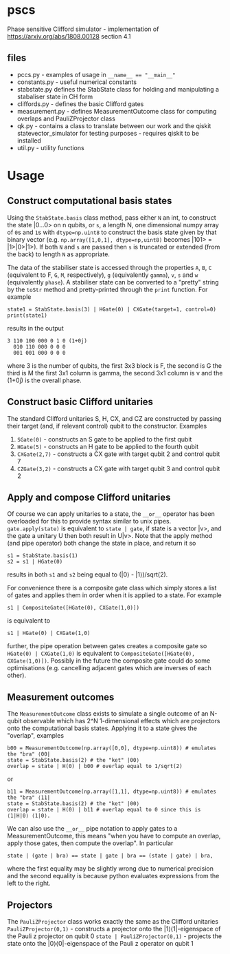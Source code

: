 # pscs
Phase sensitive Clifford simulator - implementation of https://arxiv.org/abs/1808.00128 section 4.1

## files
* pccs.py - examples of usage in `__name__ == "__main__"`
* constants.py - useful numerical constants
* stabstate.py defines the StabState class for holding and manipulating a stabaliser state in CH form
* cliffords.py - defines the basic Clifford gates
* measurement.py - defines MeasurementOutcome class for computing overlaps and PauliZProjector class
* qk.py - contains a class to translate between our work and the qiskit statevector_simulator for testing purposes - requires qiskit to be installed
* util.py - utility functions

# Usage
## Construct computational basis states

Using the `StabState.basis` class method, pass either `N` an int, to construct the state |0...0> on n qubits, or `s`, a length N, one dimensional numpy array of `0`s and `1`s with `dtype=np.uint8` to construct the basis state given by that binary vector (e.g. `np.array([1,0,1], dtype=np,uint8)` becomes |101> = |1>|0>|1>). If both `N` and `s` are passed then `s` is truncated or extended (from the back) to length `N` as appropriate.

The data of the stabiliser state is accessed through the properties `A`, `B`, `C` (equivalent to F, `G`, `M`, respectively), `g` (equivalently `gamma`), `v`, `s` and `w` (equivalently `phase`). A stabiliser state can be converted to a "pretty" string by the `toStr` method and pretty-printed through the `print` function. For example
```
state1 = StabState.basis(3) | HGate(0) | CXGate(target=1, control=0)
print(state1)
```
results in the output

    3 110 100 000 0 1 0 (1+0j)
      010 110 000 0 0 0
      001 001 000 0 0 0

where 3 is the number of qubits, the first 3x3 block is F, the second is G the third is M the first 3x1 column is gamma, the second 3x1 column is v and the (1+0j) is the overall phase.


## Construct basic Clifford unitaries

The standard Clifford unitaries S, H, CX, and CZ are constructed by passing their target (and, if relevant control) qubit to the constructor. Examples
1. `SGate(0)` - constructs an S gate to be applied to the first qubit
1. `HGate(5)` - constructs an H gate to be applied to the fourth qubit
1. `CXGate(2,7)` - constructs a CX gate with target qubit 2 and control qubit 7
1. `CZGate(3,2)` - constructs a CX gate with target qubit 3 and control qubit 2

## Apply and compose Clifford unitaries

Of course we can apply unitaries to a state, the `__or__` operator has been overloaded for this to provide syntax similar to unix pipes. `gate.apply(state)` is equivalent to `state | gate`, if state is a vector |v>, and the gate a unitary U then both result in U|v>. Note that the apply method (and pipe operator) both change the state in place, and return it so
```
s1 = StabState.basis(1)
s2 = s1 | HGate(0)
```
results in both `s1` and `s2` being equal to (|0⟩ - |1⟩)/sqrt(2).

For convenience there is a composite gate class which simply stores a list of gates and applies them in order when it is applied to a state. For example
```
s1 | CompositeGate([HGate(0), CXGate(1,0)])
```
is equivalent to
```
s1 | HGate(0) | CXGate(1,0)
```
further, the pipe operation between gates creates a composite gate so `HGate(0) | CXGate(1,0)` is equivalent to  `CompositeGate([HGate(0), GXGate(1,0)])`. Possibly in the future the composite gate could do some optimisations (e.g. cancelling adjacent gates which are inverses of each other).

## Measurement outcomes

The `MeasurementOutcome` class exists to simulate a single outcome of an N-qubit observable which has 2^N 1-dimensional effects which are projectors onto the computational basis states. Applying it to a state gives the "overlap", examples
```
b00 = MeasurementOutcome(np.array([0,0], dtype=np.uint8)) # emulates the "bra" ⟨00|
state = StabState.basis(2) # the "ket" |00⟩
overlap = state | H(0) | b00 # overlap equal to 1/sqrt(2)
```
or
```
b11 = MeasurementOutcome(np.array([1,1], dtype=np.uint8)) # emulates the "bra" ⟨11|
state = StabState.basis(2) # the "ket" |00⟩
overlap = state | H(0) | b11 # overlap equal to 0 since this is ⟨1|H|0⟩ ⟨1|0⟩.
```
We can also use the `__or__` pipe notation to apply gates to a MeasurementOutcome, this means "when you have to compute an overlap, apply those gates, then compute the overlap". In particular
```
state | (gate | bra) == state | gate | bra == (state | gate) | bra,
```
where the first equality may be slightly wrong due to numerical precision and the second equality is because python evaluates expressions from the left to the right.

## Projectors
The `PauliZProjector` class works exactly the same as the Clifford unitaries
`PauliZProjector(0,1)` - constructs a projector onto the |1⟩⟨1|-eigenspace of the Pauli z projector on qubit 0
`state | PauliZProjector(0,1)` - projects the state onto the |0⟩⟨0|-eigenspace of the Pauli z operator on qubit 1

